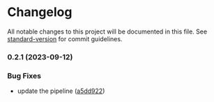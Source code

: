 # Changelog

All notable changes to this project will be documented in this file. See [standard-version](https://github.com/conventional-changelog/standard-version) for commit guidelines.

### 0.2.1 (2023-09-12)


### Bug Fixes

* update the pipeline ([a5dd922](https://github.com/s3lva-kumar/terraform-eks-plugin/commit/a5dd922654b79c119eb50ad06432bd54b3188ab9))
